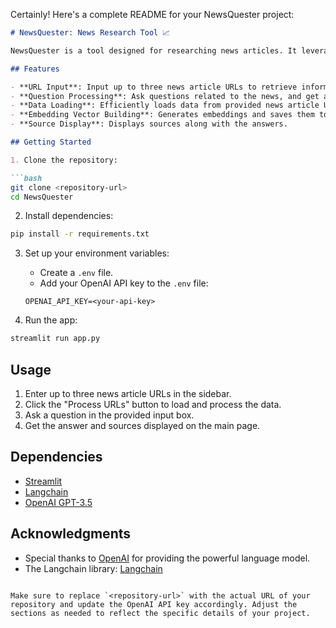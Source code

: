 Certainly! Here's a complete README for your NewsQuester project:

```markdown
# NewsQuester: News Research Tool 📈

NewsQuester is a tool designed for researching news articles. It leverages language models and embeddings to process and answer questions about given news URLs.

## Features

- **URL Input**: Input up to three news article URLs to retrieve information.
- **Question Processing**: Ask questions related to the news, and get answers with sources.
- **Data Loading**: Efficiently loads data from provided news article URLs.
- **Embedding Vector Building**: Generates embeddings and saves them to a FAISS index for quick retrieval.
- **Source Display**: Displays sources along with the answers.

## Getting Started

1. Clone the repository:

```bash
git clone <repository-url>
cd NewsQuester
```

2. Install dependencies:

```bash
pip install -r requirements.txt
```

3. Set up your environment variables:

   - Create a `.env` file.
   - Add your OpenAI API key to the `.env` file:

   ```
   OPENAI_API_KEY=<your-api-key>
   ```

4. Run the app:

```bash
streamlit run app.py
```

## Usage

1. Enter up to three news article URLs in the sidebar.
2. Click the "Process URLs" button to load and process the data.
3. Ask a question in the provided input box.
4. Get the answer and sources displayed on the main page.

## Dependencies

- [Streamlit](https://www.streamlit.io/)
- [Langchain](https://github.com/your-langchain-repository)
- [OpenAI GPT-3.5](https://beta.openai.com/signup/)

## Acknowledgments

- Special thanks to [OpenAI](https://beta.openai.com/) for providing the powerful language model.
- The Langchain library: [Langchain](https://github.com/your-langchain-repository)

```

Make sure to replace `<repository-url>` with the actual URL of your repository and update the OpenAI API key accordingly. Adjust the sections as needed to reflect the specific details of your project.
